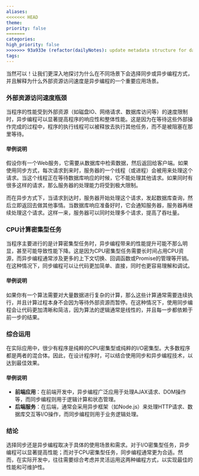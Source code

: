 ```yaml
---
aliases: 
<<<<<<< HEAD
theme: 
priority: false
=======
categories: 
high_priority: false
>>>>>>> 93a933e (refactor(dailyNotes): update metadata structure for daily notes)
tags:
---
```

当然可以！让我们更深入地探讨为什么在不同场景下会选择同步或异步编程方式，并且解释为什么外部资源访问速度是异步编程的一个重要应用场景。

### 外部资源访问速度瓶颈

当程序的性能受到外部资源（如磁盘IO、网络请求、数据库访问等）的速度限制时，异步编程可以显著提高程序的响应性和整体性能。这是因为在等待这些外部操作完成的过程中，程序的执行线程可以被释放去执行其他任务，而不是被阻塞在那里等待。

#### 举例说明

假设你有一个Web服务，它需要从数据库中检索数据，然后返回给客户端。如果使用同步方式，每次请求到来时，服务器的一个线程（或进程）会被用来处理这个请求。当这个线程正在等待数据库响应的时候，它不能处理其他请求。如果同时有很多这样的请求，那么服务器的处理能力将受到极大限制。

而在异步方式下，当请求到达时，服务器开始处理这个请求，发起数据库查询，然后立即返回去做其他事情。当数据库响应准备好时，它会通知服务器，服务器再继续处理这个请求。这样一来，服务器可以同时处理多个请求，提高了吞吐量。

### CPU计算密集型任务

当程序主要进行的是计算密集型任务时，异步编程带来的性能提升可能不那么明显，甚至可能导致性能下降。这是因为CPU密集型任务需要长时间占用CPU资源，而异步编程通常涉及更多的上下文切换、回调函数或Promise的管理等开销。在这种情况下，同步编程可以让代码更加简单、直接，同时也更容易理解和调试。

#### 举例说明

如果你有一个算法需要对大量数据进行复杂的计算，那么这些计算通常需要连续执行，并且计算过程本身不会因为等待外部资源而暂停。在这种情况下，使用同步编程会让代码更加清晰和简洁，因为算法的逻辑通常是线性的，并且每一步都依赖于前一步的结果。

### 综合运用

在实际应用中，很少有程序是纯粹的CPU密集型或纯粹的I/O密集型。大多数程序都是两者的混合体。因此，在设计程序时，可以结合使用同步和异步编程技术，以达到最佳效果。

#### 举例说明

- **前端应用**：在前端开发中，异步编程广泛应用于处理AJAX请求、DOM操作等，而同步编程则用于逻辑计算和状态管理。
- **后端服务**：在后端，通常会采用异步框架（如Node.js）来处理HTTP请求、数据库交互等I/O操作，而同步编程则用于业务逻辑处理。

### 结论

选择同步还是异步编程取决于具体的使用场景和需求。对于I/O密集型任务，异步编程可以显著提高性能；而对于CPU密集型任务，同步编程通常更为合适。然而，在实际开发中，往往需要综合考虑并灵活运用这两种编程方式，以实现最佳的性能和可维护性。